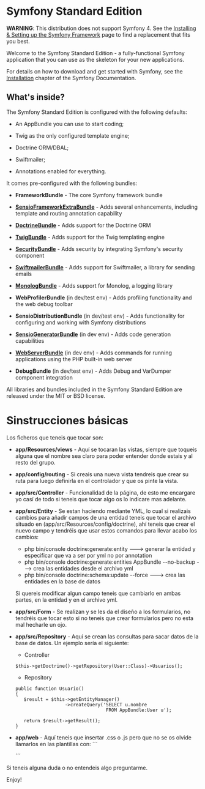 Symfony Standard Edition
========================

**WARNING**: This distribution does not support Symfony 4. See the
[Installing & Setting up the Symfony Framework][15] page to find a replacement
that fits you best.

Welcome to the Symfony Standard Edition - a fully-functional Symfony
application that you can use as the skeleton for your new applications.

For details on how to download and get started with Symfony, see the
[Installation][1] chapter of the Symfony Documentation.

What's inside?
--------------

The Symfony Standard Edition is configured with the following defaults:

  * An AppBundle you can use to start coding;

  * Twig as the only configured template engine;

  * Doctrine ORM/DBAL;

  * Swiftmailer;

  * Annotations enabled for everything.

It comes pre-configured with the following bundles:

  * **FrameworkBundle** - The core Symfony framework bundle

  * [**SensioFrameworkExtraBundle**][6] - Adds several enhancements, including
    template and routing annotation capability

  * [**DoctrineBundle**][7] - Adds support for the Doctrine ORM

  * [**TwigBundle**][8] - Adds support for the Twig templating engine

  * [**SecurityBundle**][9] - Adds security by integrating Symfony's security
    component

  * [**SwiftmailerBundle**][10] - Adds support for Swiftmailer, a library for
    sending emails

  * [**MonologBundle**][11] - Adds support for Monolog, a logging library

  * **WebProfilerBundle** (in dev/test env) - Adds profiling functionality and
    the web debug toolbar

  * **SensioDistributionBundle** (in dev/test env) - Adds functionality for
    configuring and working with Symfony distributions

  * [**SensioGeneratorBundle**][13] (in dev env) - Adds code generation
    capabilities

  * [**WebServerBundle**][14] (in dev env) - Adds commands for running applications
    using the PHP built-in web server

  * **DebugBundle** (in dev/test env) - Adds Debug and VarDumper component
    integration

All libraries and bundles included in the Symfony Standard Edition are
released under the MIT or BSD license.

Sinstrucciones básicas
========================
Los ficheros que teneis que tocar son:
 * **app/Resources/views** - Aquí se tocaran las vistas, siempre que toqueis alguna que el nombre sea claro para poder 
     entender donde estais y al resto del grupo.
 
 * **app/config/routing** - Si creais una nueva vista tendreis que crear su ruta para luego definirla en el controlador 
     y que os pinte la vista.
     
 * **app/src/Controller** - Funcionalidad de la página, de esto me encargare yo casí de todo si teneis que tocar algo os
     lo indicare mas adelante.
     
 * **app/src/Entity** - Se estan haciendo mediante YML, lo cual si realizais cambios para añadir campos de una entidad teneis
     que tocar el archivo situado en (app/src/Resources/config/doctrine), ahí teneis que crear el nuevo campo y tendréis que
     usar estos comandos para llevar acabo los cambios:
     
     * php bin/console doctrine:generate:entity ---> generar la entidad y especificar que va a ser por yml no por annotation
     * php bin/console doctrine:generate:entities AppBundle --no-backup ---> crea las entidades desde el archivo yml 
     * php bin/console doctrine:schema:update --force ---> crea las entidades en la base de datos
     
     Si quereis modificar algun campo teneis que cambiarlo en ambas partes, en la entidad y en el archivo yml. 
     
 * **app/src/Form** - Se realizan y se les da el diseño a los formularios, no tendréis que tocar esto si no teneis que crear 
     formularios pero no esta mal hecharle un ojo.
     
 * **app/src/Repository** - Aquí se crean las consultas para sacar datos de la base de datos. Un ejemplo sería el siguiente:
     * Controller
     ```
     $this->getDoctrine()->getRepository(User::Class)->Usuarios();
     ```
     * Repository
     ```
     public function Usuario() 
     {
        $result = $this->getEntityManager()
                       ->createQuery('SELECT u.nombre
                                      FROM AppBundle:User u');
        
        return $result->getResult();
     }
     ```
  * **app/web** - Aquí teneis que insertar .css o .js pero que no se os olvide llamarlos en las plantillas con:
     ´´´
     <link rel="stylesheet" type="text/css" href={{ asset("css/style.css") }} />
     ´´´
     
 Si teneis alguna duda o no entendeis algo preguntarme.

Enjoy!

[1]:  https://symfony.com/doc/3.4/setup.html
[6]:  https://symfony.com/doc/current/bundles/SensioFrameworkExtraBundle/index.html
[7]:  https://symfony.com/doc/3.4/doctrine.html
[8]:  https://symfony.com/doc/3.4/templating.html
[9]:  https://symfony.com/doc/3.4/security.html
[10]: https://symfony.com/doc/3.4/email.html
[11]: https://symfony.com/doc/3.4/logging.html
[13]: https://symfony.com/doc/current/bundles/SensioGeneratorBundle/index.html
[14]: https://symfony.com/doc/current/setup/built_in_web_server.html
[15]: https://symfony.com/doc/current/setup.html
